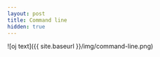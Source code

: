 ```yaml
---
layout: post
title: Command line
hidden: true
---
```


![oj text]({{ site.baseurl }}/img/command-line.png)

